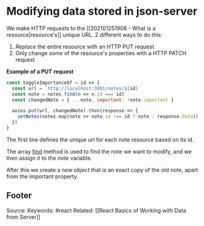 # Modifying data stored in json-server
We make HTTP requests to the [[202101251908 - What is a resource|resource's]] unique URL. 2 different ways to do this:
1. *Replace* the entire resource with an HTTP PUT request
2. Only change *some* of the resource's properties with a HTTP PATCH request

**Example of a PUT request**
```js
const toggleImportanceOf = id => {
  const url = `http://localhost:3001/notes/${id}`
  const note = notes.find(n => n.id === id)
  const changedNote = { ...note, important: !note.important }

  axios.put(url, changedNote).then(response => {
    setNotes(notes.map(note => note.id !== id ? note : response.data))
  })
}
```
The first line defines the unique url for each note resource based on its id.

The array [find](https://developer.mozilla.org/en-US/docs/Web/JavaScript/Reference/Global_Objects/Array/find) method is used to find the note we want to modify, and we then assign it to the _note_ variable.

After this we create a _new object_ that is an exact copy of the old note, apart from the important property.

Footer
---
Source:
Keywords: #react 
Related: [[React Basics of Working with Data from Server]]